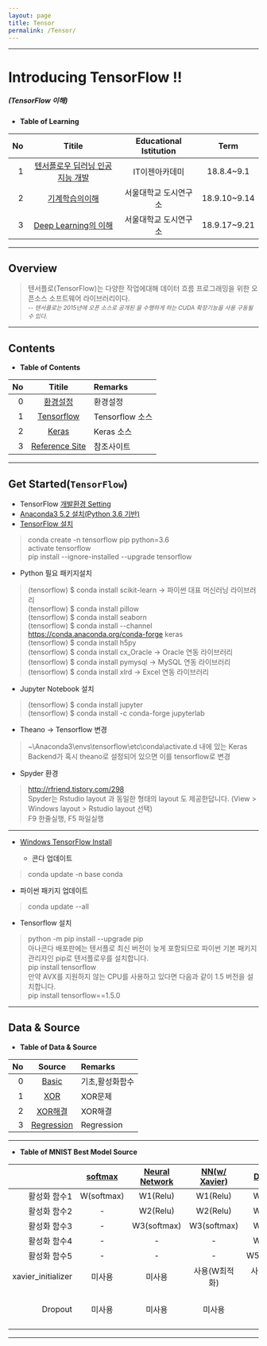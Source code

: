 ```yaml
---
layout: page
title: Tensor
permalink: /Tensor/
---
```


---

<!-- *template: gaia -->
<!-- page_number: false -->

# Introducing TensorFlow !!
##### (TensorFlow 이해)

<!-- *template: invert -->
<!-- page_number: true -->

* **Table of Learning**

|No|Titile|Educational Istitution|Term|
|--:|:--:|:-:|:--:|
|1|[텐서플로우 딥러닝 인공지능 개발](/Lecture/TensorFlow)|IT이젠아카데미|18.8.4~9.1|
|2|[기계학습의이해](/Lecture/MachineLearning)|서울대학교 도시연구소|18.9.10~9.14|
|3|[Deep Learning의 이해](/Lecture/DeepLearning)|서울대학교 도시연구소|18.9.17~9.21|

---

<!-- $theme: gaia -->
<!-- page_number: true -->

## Overview

> 텐서플로(TensorFlow)는 다양한 작업에대해 데이터 흐름 프로그래밍을 위한 오픈소스 소프트웨어 라이브러리이다.   
> <small>-- *텐서플로는 2015년에 오픈 소스로 공개된 을 수행하게 하는 CUDA 확장기능을 사용 구동될 수 있다.* </small>

---

<!-- *template: invert -->  
<a name="contents"/>

## Contents

* **Table of Contents**   

|No|Titile|Remarks|
|--:|:-:|:--|
|0|[환경설정](#install)|환경설정|
|1|[Tensorflow](#Tensorflow)|Tensorflow 소스|
|2|[Keras](/Lecture/Keras)|Keras 소스|
|3|[Reference Site](#reference)|참조사이트|

---

<a name="install"/>

## Get Started(`TensorFlow`)

* TensorFlow [개발환경 Setting](https://tensorflow.blog/윈도우즈에-아나콘다-텐서플로우-설치하기/)
* [Anaconda3 5.2 설치(Python 3.6 기반)](https://www.anaconda.com/download/#windows)
* [TensorFlow 설치](https://www.tensorflow.org/install/install_windows)

> conda create -n tensorflow pip python=3.6   
> activate tensorflow   
> pip install --ignore-installed --upgrade tensorflow  
 
* Python 필요 패키지설치

> (tensorflow) $ conda install scikit-learn → 파이썬 대표 머신러닝 라이브러리  
> (tensorflow) $ conda install pillow  
> (tensorflow) $ conda install seaborn  
> (tensorflow) $ conda install --channel https://conda.anaconda.org/conda-forge keras  
> (tensorflow) $ conda install h5py  
> (tensorflow) $ conda install cx_Oracle → Oracle 연동 라이브러리  
> (tensorflow) $ conda install pymysql   → MySQL 연동 라이브러리  
> (tensorflow) $ conda install xlrd      → Excel 연동 라이브러리  

* Jupyter Notebook 설치

> (tensorflow) $ conda install jupyter  
> (tensorflow) $ conda install -c conda-forge jupyterlab  

* Theano -> Tensorflow 변경

> ~\Anaconda3\envs\tensorflow\etc\conda\activate.d 내에 있는 Keras Backend가 혹시 theano로 설정되어 있으면 이를 tensorflow로 변경  

* Spyder 환경

> http://rfriend.tistory.com/298  
> Spyder는 Rstudio layout 과 동일한 형태의 layout 도 제공한답니다. (View > Windows layout > Rstudio layout 선택)  
> F9 한줄실행, F5 파일실행  

---

* [Windows TensorFlow Install](https://tensorflow.blog/윈도우즈에-아나콘다-텐서플로우-설치하기/)

  * 콘다 업데이트
> conda update -n base conda

  * 파이썬 패키지 업데이트
> conda update --all

  * Tensorflow 설치
> python -m pip install --upgrade pip  
> 아나콘다 배포판에는 텐서플로 최신 버전이 늦게 포함되므로 파이썬 기본 패키지 관리자인 pip로 텐서플로우를 설치합니다.  
> pip install tensorflow  
> 만약 AVX를 지원하지 않는 CPU를 사용하고 있다면 다음과 같이 1.5 버전을 설치합니다.  
> pip install tensorflow==1.5.0  

---

<!-- *template: invert -->
<a name="data"/>

## Data & Source 

* **Table of Data & Source**   

|No|Source|Remarks|
|--:|:-:|:--|
|0|[Basic](https://github.com/shpimit/shpimit.github.io/tree/master/blog/TensorFlow/src/TensorFlowBasic.ipynb)|기초,활성화함수|
|1|[XOR](https://github.com/shpimit/shpimit.github.io/tree/master/blog/TensorFlow/src/XOR_Tensorflow.ipynb)|XOR문제|
|2|[XOR해결](https://github.com/shpimit/shpimit.github.io/tree/master/blog/TensorFlow/src/XOR-Solution.ipynb)|XOR해결|
|3|[Regression](https://github.com/shpimit/shpimit.github.io/tree/master/blog/TensorFlow/src/Regression.ipynb)|Regression|

---

* **Table of MNIST Best Model Source**  

||[softmax](https://github.com/shpimit/shpimit.github.io/tree/master/blog/TensorFlow/src/01_mnist_softmax.ipynb)|[Neural Network](https://github.com/shpimit/shpimit.github.io/tree/master/blog/TensorFlow/src/02_mnist_nn.ipynb)|[NN(w/ Xavier)](https://github.com/shpimit/shpimit.github.io/tree/master/blog/TensorFlow/src/03_mnist_xavier.ipynb)|[Deep NN](https://github.com/shpimit/shpimit.github.io/tree/master/blog/TensorFlow/src/04_mnist_deep.ipynb)|[DNN(w/ dropout)](https://github.com/shpimit/shpimit.github.io/tree/master/blog/TensorFlow/src/05_mnist_dropout.ipynb)|
|--:|:-:|:-:|:-:|:-:|:-:|
|활성화 함수1|W(softmax)|W1(Relu)|W1(Relu)|W1(Relu)|W1(Relu)|
|활성화 함수2|-|W2(Relu)|W2(Relu)|W2(Relu)|W2(Relu)|
|활성화 함수3|-|W3(softmax)|W3(softmax)|W3(Relu)|W3(Relu)|
|활성화 함수4|-|-|-|W4(Relu)|W4(Relu)|
|활성화 함수5|-|-|-|W5(softmax)|W5(softmax))|
|xavier_initializer|미사용|미사용|사용(W최적화)|사용(W최적화)|사용(W최적화)|
|Dropout|미사용|미사용|미사용|미사용|사용(훈련시:0.7,테스트시:1.0)|

---
